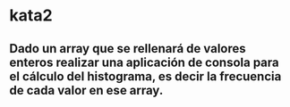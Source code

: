# kata2
##  Dado un array que se rellenará de valores enteros realizar una aplicación de consola para el cálculo del histograma, es decir la frecuencia de cada valor en ese array.
